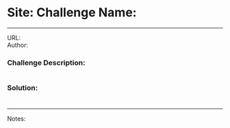 # Site: Challenge Name:
---
URL: \
Author:
### Challenge Description:
#
> 
### Solution:
#
> 

---

Notes:

